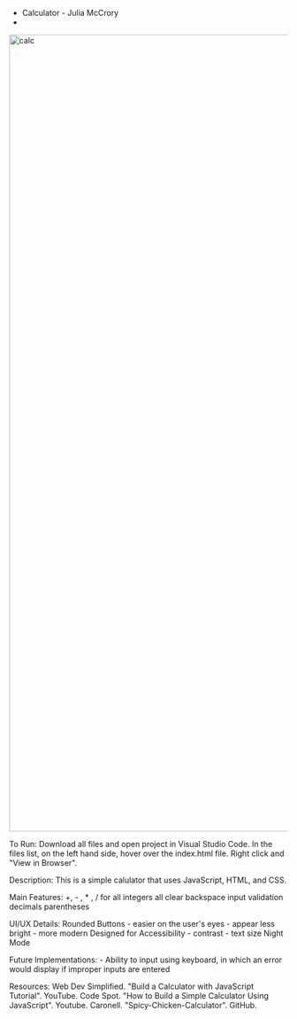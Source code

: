 - Calculator - Julia McCrory
- 
<img width="1439" alt="calc" src="https://user-images.githubusercontent.com/54955291/133163379-4e299261-01e1-4e25-b52e-570e323c0ae7.png">

To Run:
    Download all files and open project in Visual Studio Code. In the files list, on the left hand side, hover over the index.html file. Right click and "View in Browser".
    
Description: 
    This is a simple calulator that uses JavaScript, HTML, and CSS.

Main Features:
    +, - , * , / for all integers
    all clear
    backspace
    input validation
    decimals
    parentheses

UI/UX Details:
    Rounded Buttons
        - easier on the user's eyes
        - appear less bright
        - more modern
    Designed for Accessibility
        - contrast
        - text size
    Night Mode

Future Implementations:
    - Ability to input using keyboard, in which an error would display if improper inputs are entered

Resources:
    Web Dev Simplified. "Build a Calculator with JavaScript Tutorial". YouTube.
    Code Spot. "How to Build a Simple Calculator Using JavaScript". Youtube.
    Caronell. "Spicy-Chicken-Calculator". GitHub. 
